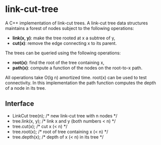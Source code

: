 # link-cut-tree
A C++ implementation of link-cut trees. A link-cut tree data structures maintains a forest of nodes subject to the following operations:
* __link(x, y)__: make the tree rooted at x a subtree of y,
* __cut(x)__: remove the edge connecting x to its parent.

The trees can be queried using the following operations:
* __root(x)__: find the root of the tree containing x,
* __path(x)__: compute a function of the nodes on the root-to-x path.

All operations take O(lg n) amortized time. root(x) can be used to test connectivity. In this implementation the path function computes the depth of a node in its tree.

Interface
---

* LinkCut tree(n); /* new link-cut tree with n nodes */
* tree.link(x, y); /* link x and y (both numbers < n) */
* tree.cut(x); /* cut x (< n) */
* tree.root(x); /* root of tree containing x (< n) */
* tree.depth(x); /* depth of x (< n) in its tree */
